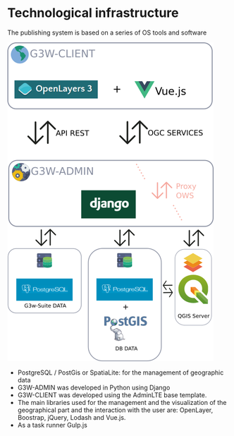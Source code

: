 # Technological infrastructure

The publishing system is based on a series of OS tools and software

![G3W-SUITE Infrastructure](../images/manual/en//architecture.png)

* PostgreSQL / PostGis or SpatiaLite: for the management of geographic data
* G3W-ADMIN was developed in Python using Django
* G3W-CLIENT was developed using the AdminLTE base template.
* The main libraries used for the management and the visualization of the geographical part and the interaction with the user are: OpenLayer, Boostrap, jQuery, Lodash and Vue.js. 
* As a task runner Gulp.js
